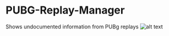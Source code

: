 # PUBG-Replay-Manager
Shows undocumented information from PUBg replays
![alt text](https://imgur.com/a/ue9rp)
